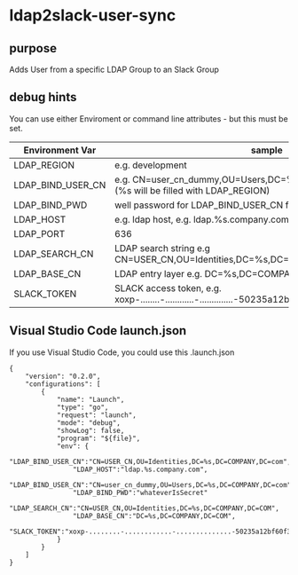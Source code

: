 
# ldap2slack-user-sync

## purpose

Adds User from a specific LDAP Group to an Slack Group

## debug hints

You can use either Enviroment or command line attributes - but this must be set.

| Environment Var | sample |  
|---|---|
| LDAP_REGION |  e.g. development |   
| LDAP_BIND_USER_CN  |  e.g. CN=user_cn_dummy,OU=Users,DC=%s,DC=COMPANY,DC=com (%s will be filled with LDAP_REGION)|   
| LDAP_BIND_PWD |  well password for LDAP_BIND_USER_CN for Read Request |   
| LDAP_HOST | e.g. ldap host, e.g. ldap.%s.company.com  |   
| LDAP_PORT | 636 |   
| LDAP_SEARCH_CN | LDAP search string  e.g CN=USER_CN,OU=Identities,DC=%s,DC=COMPANY,DC=COM |   
| LDAP_BASE_CN | LDAP entry layer e.g. DC=%s,DC=COMPANY,DC=COM |   
| SLACK_TOKEN | SLACK access token, e.g. xoxp-........-............-..............-50235a12bf60f31c0CCcec5ac72d93F68 |   

## Visual Studio Code launch.json

If you use Visual Studio Code, you could use this .launch.json
```
{
    "version": "0.2.0",
    "configurations": [
        {
            "name": "Launch",
            "type": "go",
            "request": "launch",
            "mode": "debug",
            "showLog": false,
            "program": "${file}",
            "env": { 
                "LDAP_BIND_USER_CN":"CN=USER_CN,OU=Identities,DC=%s,DC=COMPANY,DC=com", 
                "LDAP_HOST":"ldap.%s.company.com",
                "LDAP_BIND_USER_CN":"CN=user_cn_dummy,OU=Users,DC=%s,DC=COMPANY,DC=com",
                "LDAP_BIND_PWD":"whateverIsSecret" 
                "LDAP_SEARCH_CN":"CN=USER_CN,OU=Identities,DC=%s,DC=COMPANY,DC=COM",
                "LDAP_BASE_CN":"DC=%s,DC=COMPANY,DC=COM",
                "SLACK_TOKEN":"xoxp-........-............-..............-50235a12bf60f31c0CCcec5ac72d93F68"
            }
        }
    ]
}
```